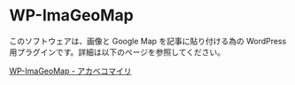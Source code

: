 # WP-ImaGeoMap

このソフトウェアは、画像と Google Map を記事に貼り付ける為の WordPress 用プラグインです。詳細は以下のページを参照してください。

[WP-ImaGeoMap - アカベコマイリ](http://akabeko.me/blog/software/wp-imageomap/)